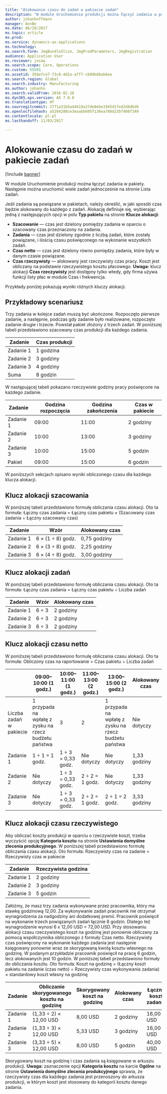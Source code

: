 ```yaml
---
title: "Alokowanie czasu do zadań w pakiecie zadań"
description: "W module Uruchomienie produkcji można łączyć zadania w pakiety. Następnie można uruchomić wiele zadań jednocześnie na stronie Lista zadań."
author: johanhoffmann
manager: AnnBe
ms.date: 06/20/2017
ms.topic: article
ms.prod: 
ms.service: dynamics-ax-applications
ms.technology: 
ms.search.form: JmgBundleSlize, JmgProdParameters, JmgRegistration
audience: Application User
ms.reviewer: josaw
ms.search.scope: Core, Operations
ms.custom: 55591
ms.assetid: 358efce7-73c8-4d2a-a7f7-cb99b88ab6ee
ms.search.region: Global
ms.search.industry: Manufacturing
ms.author: johanho
ms.search.validFrom: 2016-02-28
ms.dyn365.ops.version: AX 7.0.0
ms.translationtype: HT
ms.sourcegitcommit: 2771a31b5a4d418a27de0ebe1945d1fed2d8d6d6
ms.openlocfilehash: a5204288ce3eaabb605f136ea788d235f408f349
ms.contentlocale: pl-pl
ms.lasthandoff: 11/03/2017

---
```


# <a name="allocate-time-to-jobs-in-a-job-bundle"></a>Alokowanie czasu do zadań w pakiecie zadań

[!include [banner](../includes/banner.md)]

W module Uruchomienie produkcji można łączyć zadania w pakiety. Następnie można uruchomić wiele zadań jednocześnie na stronie Lista zadań.

Jeśli zadania są powiązane w pakietach, należy określić, w jaki sposób czas będzie alokowany do każdego z zadań. Alokację definiuje się, wybierając jedną z następujących opcji w polu **Typ pakietu** na stronie **Klucze alokacji**:

-   **Szacowanie** — czas jest dzielony pomiędzy zadania w oparciu o szacowany czas przeznaczony na zadania.
-   **Zadania** — czas jest dzielony zgodnie z liczbą zadań, które zostały powiązane, i ilością czasu poświęconego na wykonanie wszystkich zadań.
-   **Czas netto** — czas jest dzielony równo pomiędzy zadania, które były w danym czasie powiązane.
-   **Czas rzeczywisty** — alokowany jest rzeczywisty czas pracy. Koszt jest obliczany na podstawie rzeczywistego kosztu płacowego. **Uwaga:** klucz alokacji **Czas rzeczywisty** jest dostępny tylko wtedy, gdy firma używa funkcji listy płac w module Czas i frekwencja.

Przykłady poniżej pokazują wyniki różnych kluczy alokacji.

## <a name="example-scenario"></a>Przykładowy scenariusz
Trzy zadania w kolejce zadań muszą być ukończone. Rozpoczęto pierwsze zadanie, a następnie, podczas gdy zadanie było realizowane, rozpoczęto zadanie drugie i trzecie. Powstał pakiet złożony z trzech zadań. W poniższej tabeli przedstawiono szacowany czas produkcji dla każdego zadania.

| Zadanie   | Czas produkcji |
|-------|-----------------|
| Zadanie 1 | 1 godzina          |
| Zadanie 2 | 3 godziny         |
| Zadanie 3 | 4 godziny         |
| Suma | 8 godzin         |

W następującej tabeli pokazano rzeczywiste godziny pracy poświęcone na każdego zadanie.

| Zadanie    | Godzina rozpoczęcia | Godzina zakończenia | Czas w pakiecie |
|--------|------------|----------|-------------|
| Zadanie 1  | 09:00      | 11:00    | 2 godziny     |
| Zadanie 2  | 10:00      | 13:00    | 3 godziny     |
| Zadanie 3  | 10:00      | 15:00    | 5 godzin     |
| Pakiet | 09:00      | 15:00    | 6 godzin     |

W poniższych sekcjach opisano wyniki obliczonego czasu dla każdego klucza alokacji.

## <a name="estimation-allocation-key"></a>Klucz alokacji szacowania
W poniższej tabeli przedstawiono formułę obliczania czasu alokacji. Oto ta formuła: Łączny czas zadania = Łączny czas pakietu × (Szacowany czas zadania ÷ Łączny szacowany czas)

| Zadanie   | Wzór           | Alokowany czas |
|-------|-------------------|----------------|
| Zadanie 1 | 6 × (1 ÷ 8) godz. | 0,75 godziny      |
| Zadanie 2 | 6 × (3 ÷ 8) godz. | 2,25 godziny     |
| Zadanie 3 | 6 × (4 ÷ 8) godz. | 3,00 godziny     |

## <a name="jobs-allocation-key"></a>Klucz alokacji zadań
W poniższej tabeli przedstawiono formułę obliczania czasu alokacji. Oto ta formuła: Łączny czas zadania = Łączny czas pakietu ÷ Liczba zadań

| Zadanie   | Wzór | Alokowany czas |
|-------|---------|----------------|
| Zadanie 1 | 6 ÷ 3   | 2 godziny        |
| Zadanie 2 | 6 ÷ 3   | 2 godziny        |
| Zadanie 3 | 6 ÷ 3   | 2 godziny        |

## <a name="net-time-allocation-key"></a>Klucz alokacji czasu netto
W poniższej tabeli przedstawiono formułę obliczania czasu alokacji. Oto ta formuła: Obliczony czas na raportowanie = Czas pakietu ÷ Liczba zadań

|                              | 09:00–10:00 (1 godz.) | 10:00–11:00 (1 godz.) | 11:00–13:00 (2 godz.) | 13:00–15:00 (2 godz.) | Alokowany czas |
|------------------------------|----------------------|----------------------|-----------------------|-----------------------|----------------|
| Liczba zadań w pakiecie | 1 przypada na wpłatę z zysku na rzecz budżetu państwa                    | 3                    | 2                     | 1 przypada na wpłatę z zysku na rzecz budżetu państwa                     | Nie dotyczy |
| Zadanie 1                        | 1 ÷ 1 = 1 godz.       | 1 ÷ 3 = 0,33 godz.    | Nie dotyczy        | Nie dotyczy        | 1,33 godziny     |
| Zadanie 2                        | Nie dotyczy       | 1 ÷ 3 = 0,33 godz.    | 2 ÷ 2 = 1 godz.        | Nie dotyczy        | 1,33 godziny     |
| Zadanie 3                        | Nie dotyczy       | 1 ÷ 3 = 0,33 godz.    | 2 ÷ 2 = 1 godz.        | 2 ÷ 1 = 2 godz.       | 3,33 godziny     |

## <a name="real-time-allocation-key"></a>Klucz alokacji czasu rzeczywistego
Aby obliczać koszty produkcji w oparciu o rzeczywiste koszt, trzeba wyczyścić opcję **Kategoria kosztu** na stronie **Ustawienia domyślne zlecenia produkcyjnego**. W poniższej tabeli przedstawiono formułę obliczania czasu alokacji. Oto formuła: Rzeczywisty czas na zadanie = Rzeczywisty czas w pakiecie

| Zadanie   | Rzeczywista godzina |
|-------|-------------|
| Zadanie 1 | 2 godziny     |
| Zadanie 2 | 3 godziny     |
| Zadanie 3 | 5 godzin     |

Załóżmy, że masz trzy zadania wykonywane przez pracownika, który ma stawkę godzinową 12,00. Za wykonywanie zadań pracownik nie otrzymał wynagrodzenia za nadgodziny ani dodatkowej premii. Pracownik poświęcił na wykonanie trzech powiązanych zadań łącznie 6 godzin. Dlatego też wynagrodzenie wynosi 6 x 12,00 USD = 72,00 USD. Przy stosowaniu alokacji czasu rzeczywistego koszt na godzinę jest ponownie obliczany za pomocą współczynnika obliczonego z formuły Czas netto. Rzeczywisty czas poświęcony na wykonanie każdego zadania jest następnie księgowany ponownie wraz ze skorygowaną kwotą kosztu własnego na godzinę. W podanym przykładzie pracownik poświęcił na pracę 6 godzin, lecz alokowanych jest 10 godzin. W poniższej tabeli przedstawiono formuły do obliczania kosztu. Oto formuła: Koszt na godzinę = (Łączny koszt pakietu na zadanie (czas netto) ÷ Rzeczywisty czas wykonywania zadania) × standardowy koszt własny na godzinę

| Zadanie   | Obliczanie skorygowanego kosztu na godzinę | Skorygowany koszt na godzinę | Alokowany czas | Łączny koszt zadania |
|-------|----------------------------------------|-------------------------|----------------|-------------------|
| Zadanie 1 | (1,33 ÷ 2) × 12,00 USD                 | 8,00 USD                | 2 godziny        | 16,00 USD         |
| Zadanie 2 | (1,33 ÷ 3) × 12,00 USD                 | 5,33 USD                | 3 godziny        | 16,00 USD         |
| Zadanie 3 | (3,33 ÷ 5) × 12,00 USD                 | 8,00 USD                | 5 godzin        | 40,00 USD         |

Skorygowany koszt na godzinę i czas zadania są księgowane w arkuszu produkcji. **Uwaga:** zaznaczenie opcji **Kategoria kosztu** na karcie **Ogólne** na stronie **Ustawienia domyślne zlecenia produkcyjnego** sprawia, że rzeczywisty czas dla każdego zadania jest przenoszony do arkusza produkcji, w którym koszt jest stosowany do kategorii kosztu danego zadania.




